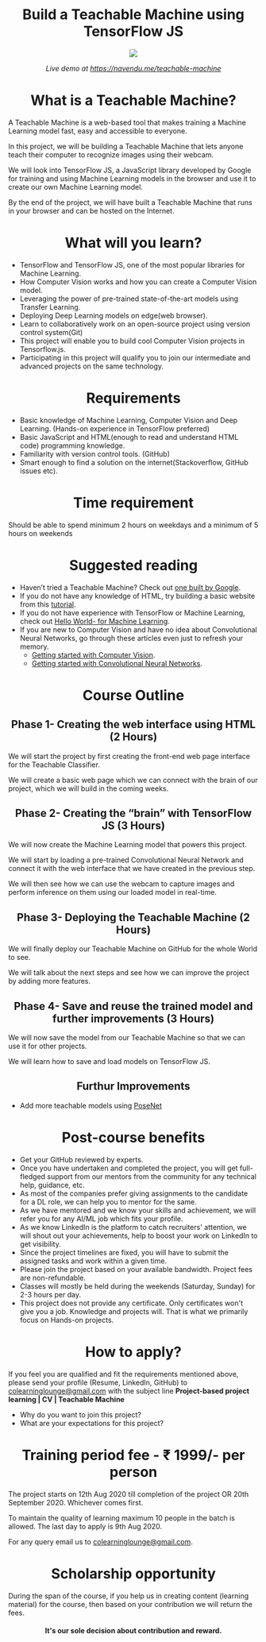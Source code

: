 # <div align="center">Build a Teachable Machine using TensorFlow JS</div>

<p align="center">
  <img src="https://github.com/navendu-pottekkat/co-learning-lounge/blob/patch-1/Technology/Artificial%20Intelligence/project_based_learning/demo-teachable-machine.gif">
</p>

*<div align="center">Live demo at https://navendu.me/teachable-machine</div>*

# <div align="center">What is a Teachable Machine?</div>

A Teachable Machine is a web-based tool that makes training a Machine Learning model fast, easy and accessible to everyone.

In this project, we will be building a Teachable Machine that lets anyone teach their computer to recognize images using their webcam.

We will look into TensorFlow JS, a JavaScript library developed by Google for training and using Machine Learning models in the browser and use it to create our own Machine Learning model.

By the end of the project, we will have built a Teachable Machine that runs in your browser and can be hosted on the Internet.

# <div align="center">What will you learn?</div>

* TensorFlow and TensorFlow JS, one of the most popular libraries for Machine Learning.
* How Computer Vision works and how you can create a Computer Vision model.
* Leveraging the power of pre-trained state-of-the-art models using Transfer Learning.
* Deploying Deep Learning models on edge(web browser).
* Learn to collaboratively work on an open-source project using version control system(Git)
* This project will enable you to build cool Computer Vision projects in Tensorflow.js.
* Participating in this project will qualify you to join our intermediate and advanced projects on the same technology.

# <div align="center">Requirements</div>

* Basic knowledge of Machine Learning, Computer Vision and Deep Learning. (Hands-on experience in TensorFlow preferred)
* Basic JavaScript and HTML(enough to read and understand HTML code) programming knowledge.
* Familiarity with version control tools. (GitHub)
* Smart enough to find a solution on the internet(Stackoverflow, GitHub issues etc).

# <div align="center">Time requirement</div>

Should be able to spend minimum 2 hours on weekdays and a minimum of 5 hours on weekends

# <div align="center">Suggested reading</div>

* Haven’t tried a Teachable Machine? Check out [one built by Google](https://teachablemachine.withgoogle.com/).
* If you do not have any knowledge of HTML, try building a basic website from this [tutorial](https://www.yourhtmlsource.com/myfirstsite/myfirstpage.html).
* If you do not have experience with TensorFlow or Machine Learning, check out [Hello World- for Machine Learning](https://towardsdatascience.com/hello-world-for-machine-learning-4dc9af0a7430).
* If you are new to Computer Vision and have no idea about Convolutional Neural Networks, go through these articles even just to refresh your memory.
    * [Getting started with Computer Vision](https://towardsdatascience.com/classifying-fashion-apparel-getting-started-with-computer-vision-271aaf1baf0).
    * [Getting started with Convolutional Neural Networks](https://towardsdatascience.com/classifying-fashion-apparel-getting-started-with-convolutional-neural-networks-3ae4fc5d9f76).

# <div align="center">Course Outline</div>

## <div align="center">Phase 1- Creating the web interface using HTML (2 Hours)</div>

We will start the project by first creating the front-end web page interface for the Teachable Classifier.

We will create a basic web page which we can connect with the brain of our project, which we will build in the coming weeks.

## <div align="center">Phase 2- Creating the “brain” with TensorFlow JS (3 Hours)</div>

We will now create the Machine Learning model that powers this project. 

We will start by loading a pre-trained Convolutional Neural Network and connect it with the web interface that we have created in the previous step. 

We will then see how we can use the webcam to capture images and perform inference on them using our loaded model in real-time.

## <div align="center">Phase 3- Deploying the Teachable Machine (2 Hours)</div>

We will finally deploy our Teachable Machine on GitHub for the whole World to see.

We will talk about the next steps and see how we can improve the project by adding more features.

## <div align="center">Phase 4- Save and reuse the trained model and further improvements (3 Hours)</div>

We will now save the model from our Teachable Machine so that we can use it for other projects.

We will learn how to save and load models on TensorFlow JS.

## <div align="center">Furthur Improvements</div>

* Add more teachable models using [PoseNet](https://github.com/tensorflow/tfjs-models/tree/master/posenet)

# <div align="center">Post-course benefits</div>

- Get your GitHub reviewed by experts.
- Once you have undertaken and completed the project, you will get full-fledged support from our mentors from the community for any technical help, guidance, etc.
- As most of the companies prefer giving assignments to the candidate for a DL role, we can help you to mentor for the same.
- As we have mentored and we know your skills and achievement, we will refer you for any AI/ML job which fits your profile.
- As we know LinkedIn is the platform to catch recruiters' attention, we will shout out your achievements, help to boost your work on LinkedIn to get visibility.
- Since the project timelines are fixed, you will have to submit the assigned tasks and work within a given time.
- Please join the project based on your available bandwidth. Project fees are non-refundable.
- Classes will mostly be held during the weekends (Saturday, Sunday) for 2-3 hours per day.
- This project does not provide any certificate. Only certificates won't give you a job. Knowledge and projects will. That is what we primarily focus on Hands-on projects.

# <div align="center">How to apply?</div>

If you feel you are qualified and fit the requirements mentioned above, please send your profile (Resume, LinkedIn, GitHub) to colearninglounge@gmail.com with the subject line **Project-based project learning | CV | Teachable Machine**
- Why do you want to join this project?
- What are your expectations for this project?

# <div align="center">Training period fee - ₹ 1999/- per person</div>

The project starts on 12th Aug 2020 till completion of the project OR 20th September 2020. Whichever comes first.

To maintain the quality of learning maximum 10 people in the batch is allowed.
The last day to apply is 9th Aug 2020.

For any query email us to colearninglounge@gmail.com.

# <div align="center">Scholarship opportunity</div>

During the span of the course, if you help us in creating content (learning material) for the course, then based on your contribution we will return the fees.

#### <div align="center">It's our sole decision about contribution and reward.</div>
